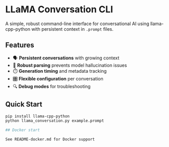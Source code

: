# LLaMA Conversation CLI

A simple, robust command-line interface for conversational AI using llama-cpp-python with persistent context in `.prompt` files.

## Features
- 🗣️ **Persistent conversations** with growing context
- 🔧 **Robust parsing** prevents model hallucination issues
- ⏱️ **Generation timing** and metadata tracking
- 🎛️ **Flexible configuration** per conversation
- 🔍 **Debug modes** for troubleshooting

## Quick Start
```bash
pip install llama-cpp-python
python llama_conversation.py example.prompt

## Docker start

See README-docker.md for Docker support